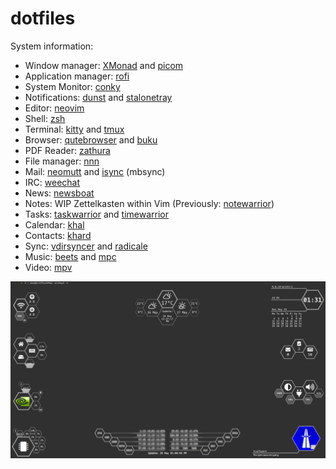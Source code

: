 # dotfiles

System information:

* Window manager: [XMonad](https://xmonad.org/) and [picom](https://github.com/yshui/picom)
* Application manager: [rofi](https://github.com/davatorium/rofi)
* System Monitor: [conky](https://github.com/brndnmtthws/conky)
* Notifications: [dunst](https://dunst-project.org/) and [stalonetray](http://stalonetray.sourceforge.net/)
* Editor: [neovim](https://neovim.io/)
* Shell: [zsh](https://wiki.archlinux.org/index.php/Zsh)
* Terminal: [kitty](https://sw.kovidgoyal.net/kitty/) and [tmux](https://github.com/tmux/tmux)
* Browser: [qutebrowser](https://qutebrowser.org/) and [buku](https://github.com/jarun/Buku)
* PDF Reader: [zathura](https://pwmt.org/projects/zathura/)
* File manager: [nnn](https://github.com/jarun/nnn)
* Mail: [neomutt](https://neomutt.org/) and [isync](http://isync.sourceforge.net/) (mbsync)
* IRC: [weechat](https://weechat.org/)
* News: [newsboat](https://newsboat.org/)
* Notes: WIP Zettelkasten within Vim (Previously: [notewarrior](https://gitlab.com/mrossinek/notewarrior))
* Tasks: [taskwarrior](https://taskwarrior.org/) and [timewarrior](https://timewarrior.net/)
* Calendar: [khal](https://lostpackets.de/khal/)
* Contacts: [khard](https://github.com/scheibler/khard)
* Sync: [vdirsyncer](https://github.com/pimutils/vdirsyncer) and [radicale](https://radicale.org/2.1.html)
* Music: [beets](https://beets.io/) and [mpc](https://www.musicpd.org/clients/mpc/)
* Video: [mpv](https://mpv.io/)

![Screenshot](screenshot.jpg "Screenshot")
